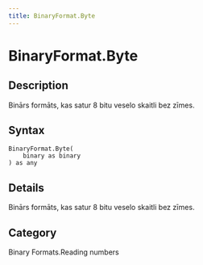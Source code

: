```yaml
---
title: BinaryFormat.Byte
---
```


# BinaryFormat.Byte


## Description

Binārs formāts, kas satur 8 bitu veselo skaitli bez zīmes.


## Syntax

```powerquery
BinaryFormat.Byte(
    binary as binary
) as any
```


## Details

Binārs formāts, kas satur 8 bitu veselo skaitli bez zīmes.



## Category
Binary Formats.Reading numbers

